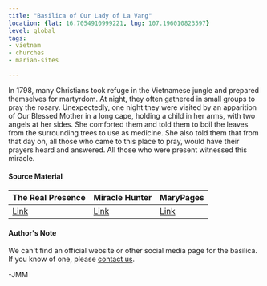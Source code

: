 ```yaml
---
title: "Basilica of Our Lady of La Vang"
location: {lat: 16.7054910999221, lng: 107.196010823597}
level: global
tags:
- vietnam
- churches
- marian-sites

---
```



In 1798, many Christians took refuge in the Vietnamese jungle and prepared themselves for martyrdom.  At night, they often gathered in small groups to pray the rosary.  Unexpectedly, one night they were visited by an apparition of Our Blessed Mother in a long cape, holding a child in her arms, with two angels at her sides.  She comforted them and told them to boil the leaves from the surrounding trees to use as medicine.  She also told them that from that day on, all those who came to this place to pray, would have their prayers heard and answered.  All those who were present witnessed this miracle.

#### Source Material

| The Real Presence | Miracle Hunter | MaryPages |
| --- | --- | --- |
| [Link](http://www.therealpresence.org/eucharst/misc/BVM/21_LAVANG_60x96.pdf) | [Link](http://www.miraclehunter.com/marian_apparitions/approved_apparitions/lavang/index.html) | [Link](https://www.marypages.com/la-vang-vietnam-en.html) |




#### Author's Note

We can't find an official website or other social media page for the basilica.  If you know of one, please [contact us](/contact).

-JMM




